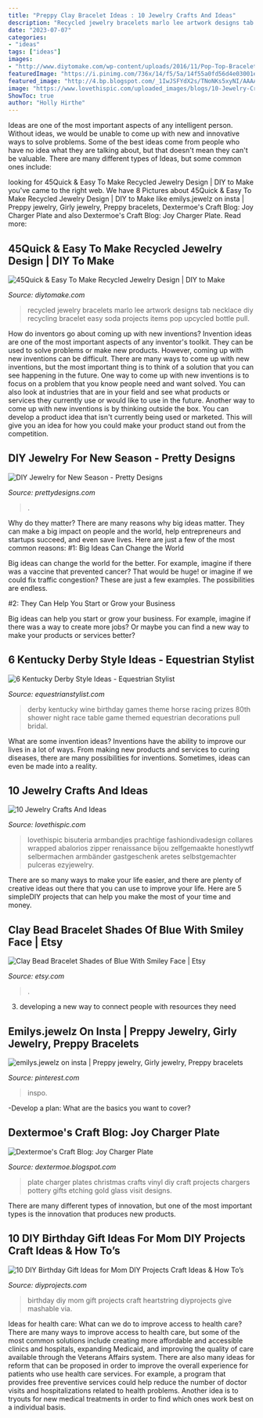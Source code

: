 ```yaml
---
title: "Preppy Clay Bracelet Ideas : 10 Jewelry Crafts And Ideas"
description: "Recycled jewelry bracelets marlo lee artwork designs tab necklace diy recycling bracelet easy soda projects items pop upcycled bottle pull"
date: "2023-07-07"
categories:
- "ideas"
tags: ["ideas"]
images:
- "http://www.diytomake.com/wp-content/uploads/2016/11/Pop-Top-Bracelet.jpg"
featuredImage: "https://i.pinimg.com/736x/14/f5/5a/14f55a0fd56d4e03001efa0b5a6d6bcd.jpg"
featured_image: "http://4.bp.blogspot.com/_1IwJSFYdX2s/TNoNKs5xyNI/AAAAAAAAaCI/KvUN0t787Ps/s1600/Christmas+Decor+and+Halloween+night+404.JPG"
image: "https://www.lovethispic.com/uploaded_images/blogs/10-Jewelry-Crafts-And-Ideas-172-6.jpg"
ShowToc: true
author: "Holly Hirthe"
---
```



Ideas are one of the most important aspects of any intelligent person. Without ideas, we would be unable to come up with new and innovative ways to solve problems. Some of the best ideas come from people who have no idea what they are talking about, but that doesn't mean they can't be valuable. There are many different types of Ideas, but some common ones include:

	

		
looking for 45Quick &amp; Easy To Make Recycled Jewelry Design | DIY to Make you've came to the right web. We have 8 Pictures about 45Quick &amp; Easy To Make Recycled Jewelry Design | DIY to Make like emilys.jewelz on insta | Preppy jewelry, Girly jewelry, Preppy bracelets, Dextermoe&#039;s Craft Blog: Joy Charger Plate and also Dextermoe&#039;s Craft Blog: Joy Charger Plate. Read more:
		
    
## 45Quick &amp; Easy To Make Recycled Jewelry Design | DIY To Make

<img loading=lazy src="http://www.diytomake.com/wp-content/uploads/2016/11/Pop-Top-Bracelet.jpg" onerror="this.onerror=null;this.src='https://tse2.mm.bing.net/th?id=OIP.zb8xTj-nLTJ2xMEu6Fp9xAHaJ4&amp;pid=15.1';" alt="45Quick &amp; Easy To Make Recycled Jewelry Design | DIY to Make">

_Source: diytomake.com_

>recycled jewelry bracelets marlo lee artwork designs tab necklace diy recycling bracelet easy soda projects items pop upcycled bottle pull. 

	

How do inventors go about coming up with new inventions?
Invention ideas are one of the most important aspects of any inventor's toolkit. They can be used to solve problems or make new products. However, coming up with new inventions can be difficult. There are many ways to come up with new inventions, but the most important thing is to think of a solution that you can see happening in the future.
One way to come up with new inventions is to focus on a problem that you know people need and want solved. You can also look at industries that are in your field and see what products or services they currently use or would like to use in the future. Another way to come up with new inventions is by thinking outside the box. You can develop a product idea that isn't currently being used or marketed. This will give you an idea for how you could make your product stand out from the competition.

    
## DIY Jewelry For New Season - Pretty Designs

<img loading=lazy src="https://www.prettydesigns.com/wp-content/uploads/2015/02/Cute-Bracelets.jpg" onerror="this.onerror=null;this.src='https://tse2.mm.bing.net/th?id=OIP.HzoxoQfGYBwmElNWODPHVgHaKx&amp;pid=15.1';" alt="DIY Jewelry for New Season - Pretty Designs">

_Source: prettydesigns.com_

>. 

	

Why do they matter?
There are many reasons why big ideas matter. They can make a big impact on people and the world, help entrepreneurs and startups succeed, and even save lives. Here are just a few of the most common reasons:
#1: Big Ideas Can Change the World

Big ideas can change the world for the better. For example, imagine if there was a vaccine that prevented cancer? That would be huge! or imagine if we could fix traffic congestion? These are just a few examples. The possibilities are endless.

#2: They Can Help You Start or Grow your Business

Big ideas can help you start or grow your business. For example, imagine if there was a way to create more jobs? Or maybe you can find a new way to make your products or services better?

    
## 6 Kentucky Derby Style Ideas - Equestrian Stylist

<img loading=lazy src="https://www.equestrianstylist.com/wp-content/uploads/2016/04/14handswinecenterpiece.jpg" onerror="this.onerror=null;this.src='https://tse1.mm.bing.net/th?id=OIP.q5sQWe-fbuSvGvFg8ZFFOwHaLH&amp;pid=15.1';" alt="6 Kentucky Derby Style Ideas - Equestrian Stylist">

_Source: equestrianstylist.com_

>derby kentucky wine birthday games theme horse racing prizes 80th shower night race table game themed equestrian decorations pull bridal. 

	

What are some invention ideas?
Inventions have the ability to improve our lives in a lot of ways. From making new products and services to curing diseases, there are many possibilities for inventions. Sometimes, ideas can even be made into a reality.

    
## 10 Jewelry Crafts And Ideas

<img loading=lazy src="https://www.lovethispic.com/uploaded_images/blogs/10-Jewelry-Crafts-And-Ideas-172-6.jpg" onerror="this.onerror=null;this.src='https://tse1.mm.bing.net/th?id=OIP.AZl-DEbViHMXgnqMdW4OwQHaPG&amp;pid=15.1';" alt="10 Jewelry Crafts And Ideas">

_Source: lovethispic.com_

>lovethispic bisuteria armbandjes prachtige fashiondivadesign collares wrapped abalorios zipper renaissance bijou zelfgemaakte honestlywtf selbermachen armbänder gastgeschenk aretes selbstgemachter pulceras ezyjewelry. 

	

There are so many ways to make your life easier, and there are plenty of creative ideas out there that you can use to improve your life. Here are 5 simpleDIY projects that can help you make the most of your time and money.

    
## Clay Bead Bracelet Shades Of Blue With Smiley Face | Etsy

<img loading=lazy src="https://i.etsystatic.com/31098280/r/il/890727/3308313214/il_fullxfull.3308313214_gap9.jpg" onerror="this.onerror=null;this.src='https://tse4.mm.bing.net/th?id=OIP.iE0-CRk6ul1oBfQ7hCRsowHaJ4&amp;pid=15.1';" alt="Clay Bead Bracelet Shades of Blue With Smiley Face | Etsy">

_Source: etsy.com_

>. 

	

3. developing a new way to connect people with resources they need 

    
## Emilys.jewelz On Insta | Preppy Jewelry, Girly Jewelry, Preppy Bracelets

<img loading=lazy src="https://i.pinimg.com/736x/14/f5/5a/14f55a0fd56d4e03001efa0b5a6d6bcd.jpg" onerror="this.onerror=null;this.src='https://tse4.mm.bing.net/th?id=OIP.Bjo8Y4lt_JgK7EN9bxR2dwHaJy&amp;pid=15.1';" alt="emilys.jewelz on insta | Preppy jewelry, Girly jewelry, Preppy bracelets">

_Source: pinterest.com_

>inspo. 

	

-Develop a plan: What are the basics you want to cover?

    
## Dextermoe&#039;s Craft Blog: Joy Charger Plate

<img loading=lazy src="http://4.bp.blogspot.com/_1IwJSFYdX2s/TNoNKs5xyNI/AAAAAAAAaCI/KvUN0t787Ps/s1600/Christmas+Decor+and+Halloween+night+404.JPG" onerror="this.onerror=null;this.src='https://tse3.mm.bing.net/th?id=OIP.pjhLEPMi4vdwi9hhPbxwPAHaLG&amp;pid=15.1';" alt="Dextermoe&#039;s Craft Blog: Joy Charger Plate">

_Source: dextermoe.blogspot.com_

>plate charger plates christmas crafts vinyl diy craft projects chargers pottery gifts etching gold glass visit designs. 

	

There are many different types of innovation, but one of the most important types is the innovation that produces new products.

    
## 10 DIY Birthday Gift Ideas For Mom DIY Projects Craft Ideas &amp; How To’s

<img loading=lazy src="https://diyprojects.com/wp-content/uploads/2016/03/Heartstring-Wall-Art1.jpg" onerror="this.onerror=null;this.src='https://tse2.mm.bing.net/th?id=OIP.2I9WGsc74G1eY6yD4KzNKAHaIW&amp;pid=15.1';" alt="10 DIY Birthday Gift Ideas for Mom DIY Projects Craft Ideas &amp; How To’s">

_Source: diyprojects.com_

>birthday diy mom gift projects craft heartstring diyprojects give mashable via. 

	

Ideas for health care: What can we do to improve access to health care?
There are many ways to improve access to health care, but some of the most common solutions include creating more affordable and accessible clinics and hospitals, expanding Medicaid, and improving the quality of care available through the Veterans Affairs system. There are also many ideas for reform that can be proposed in order to improve the overall experience for patients who use health care services. For example, a program that provides free preventive services could help reduce the number of doctor visits and hospitalizations related to health problems. Another idea is to tryouts for new medical treatments in order to find which ones work best on a individual basis.

